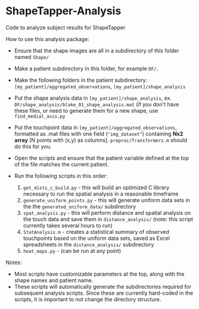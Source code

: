 # ShapeTapper-Analysis
Code to analyze subject results for ShapeTapper

How to use this analysis package:

 - Ensure that the shape images are all in a subdirectory of this folder named `Shape/`

 - Make a patient subdirectory in this folder, for example `DF/`. 
 - Make the following folders in the patient subdirectory: `[my_patient]/aggregated_observations`, `[my_patient]/shape_analysis`

 - Put the shape analysis data in `[my_patient]/shape_analysis`, ex. `DF/shape_analysis/blake_01_shape_analysis.mat`
   (if you don't have these files, or need to generate them for a new shape, use `find_medial_axis.py`

 - Put the touchpoint data in `[my_patient]/aggregated_observations`, formatted as .mat files with one field (`"img_dataset"`) containing __Nx2 array__ [N points with (x,y) as columns]. `preproc/Transformerz.m` should do this for you.

 - Open the scripts and ensure that the patient variable defined at the top of the file matches the current patient.

 - Run the following scripts in this order:
   1. `get_dists_c_build.py` - this will build an optimized C library necessary to run the spatial analysis in a reasonable timeframe
   2. `generate_uniform_points.py` - this will generate uniform data sets in the the `generated_uniform_data/` subdirectory
   3. `spat_analysis.py` - this will perform distance and spatial analysis on the touch data and save them in `distance_analysis/` (note: this script currently takes several hours to run)
   4. `StatAnalysis.m`  - creates a statistical summary of observed touchpoints based on the uniform data sets, saved as Excel spreadsheets in the `distance_analysis/` subdirectory
   5. `heat_maps.py` - (can be run at any point) 

 Notes:
  - Most scripts have customizable parameters at the top, along with the shape names and patient name.
  - These scripts will automatically generate the subdirectories required for subsequent analysis scripts. Since these are currently hard-coded in the scripts, it is important to not change the directory structure.
